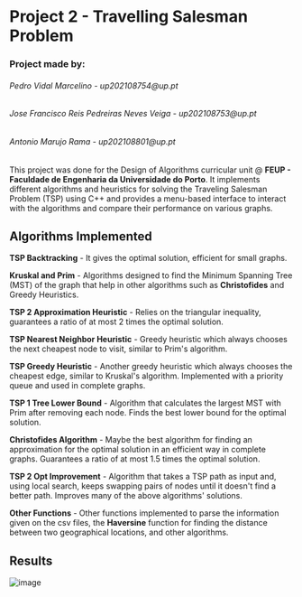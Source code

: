 # Project 2 - Travelling Salesman Problem

<h3>Project made by:</h3>
<h6>Pedro Vidal Marcelino	- up202108754@up.pt</h6>
<h6>Jose Francisco Reis Pedreiras Neves Veiga		- up202108753@up.pt</h6>
<h6>Antonio Marujo Rama	  - up202108801@up.pt</h6>

This project was done for the Design of Algorithms curricular unit @ **FEUP - Faculdade de Engenharia da Universidade do Porto**.
It implements different algorithms and heuristics for solving the Traveling Salesman Problem (TSP) using C++ and provides a menu-based interface to interact with the algorithms and compare their performance on various graphs.

<h2>Algorithms Implemented</h2>
  
  **TSP Backtracking** - It gives the optimal solution, efficient for small graphs.
  
  **Kruskal and Prim** - Algorithms designed to find the Minimum Spanning Tree (MST) of the graph that help in other algorithms such as **Christofides** and Greedy Heuristics.
  
  **TSP 2 Approximation Heuristic** - Relies on the triangular inequality, guarantees a ratio of at most 2 times the optimal solution.
  
  **TSP Nearest Neighbor Heuristic** - Greedy heuristic which always chooses the next cheapest node to visit, similar to Prim's algorithm.
  
  **TSP Greedy Heuristic** - Another greedy heuristic which always chooses the cheapest edge, similar to Kruskal's algorithm. Implemented with a priority queue and used in complete graphs.
  
  **TSP 1 Tree Lower Bound** - Algorithm that calculates the largest MST with Prim after removing each node. Finds the best lower bound for the optimal solution.
  
  **Christofides Algorithm** - Maybe the best algorithm for finding an approximation for the optimal solution in an efficient way in complete graphs. Guarantees a ratio of at most 1.5 times the optimal solution.
  
  **TSP 2 Opt Improvement** - Algorithm that takes a TSP path as input and, using local search, keeps swapping pairs of nodes until it doesn't find a better path. Improves many of the above algorithms' solutions.
  
  **Other Functions** - Other functions implemented to parse the information given on the csv files, the **Haversine** function for finding the distance between two geographical locations, and other algorithms.
  
  <h2>Results</h2>
  
  ![image](https://github.com/kikoveiga/DA2/assets/93687043/9717d99c-65b6-4503-a6b8-7d353dcbb790)
